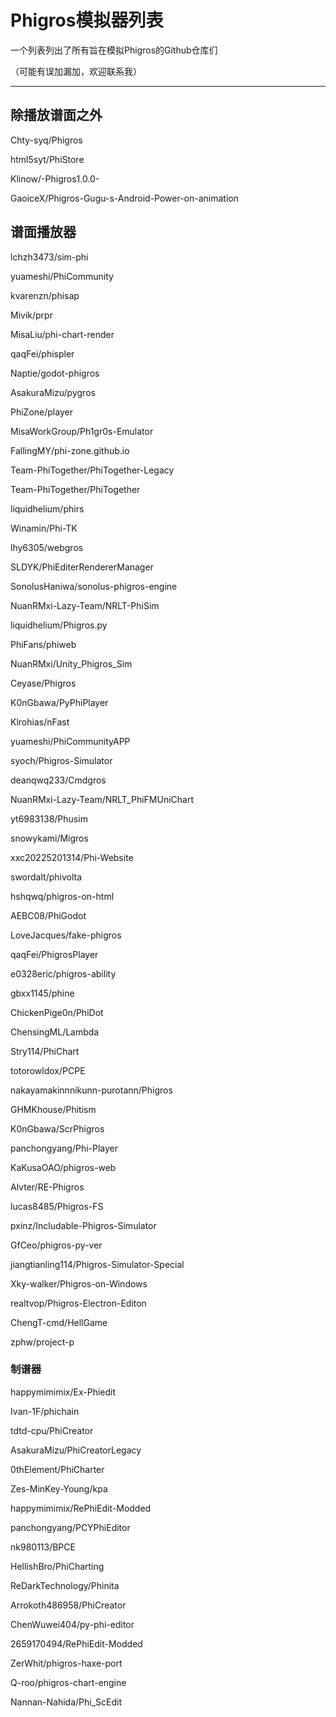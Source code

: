 # Phigros模拟器列表

一个列表列出了所有旨在模拟Phigros的Github仓库们

（可能有误加漏加，欢迎联系我）

----------------------------------------


## 除播放谱面之外

Chty-syq/Phigros

html5syt/PhiStore

Klinow/-Phigros1.0.0-

GaoiceX/Phigros-Gugu-s-Android-Power-on-animation



## 谱面播放器

lchzh3473/sim-phi

yuameshi/PhiCommunity

kvarenzn/phisap

Mivik/prpr

MisaLiu/phi-chart-render

qaqFei/phispler

Naptie/godot-phigros

AsakuraMizu/pygros

PhiZone/player

MisaWorkGroup/Ph1gr0s-Emulator

FallingMY/phi-zone.github.io

Team-PhiTogether/PhiTogether-Legacy

Team-PhiTogether/PhiTogether

liquidhelium/phirs

Winamin/Phi-TK

lhy6305/webgros

SLDYK/PhiEditerRendererManager

SonolusHaniwa/sonolus-phigros-engine

NuanRMxi-Lazy-Team/NRLT-PhiSim

liquidhelium/Phigros.py

PhiFans/phiweb

NuanRMxi/Unity_Phigros_Sim

Ceyase/Phigros

K0nGbawa/PyPhiPlayer

Klrohias/nFast

yuameshi/PhiCommunityAPP

syoch/Phigros-Simulator

deanqwq233/Cmdgros

NuanRMxi-Lazy-Team/NRLT_PhiFMUniChart

yt6983138/Phusim

snowykami/Migros

xxc20225201314/Phi-Website

swordalt/phivolta

hshqwq/phigros-on-html

AEBC08/PhiGodot

LoveJacques/fake-phigros

qaqFei/PhigrosPlayer

e0328eric/phigros-ability

gbxx1145/phine

ChickenPige0n/PhiDot

ChensingML/Lambda

Stry114/PhiChart

totorowldox/PCPE

nakayamakinnnikunn-purotann/Phigros

GHMKhouse/Phitism

K0nGbawa/ScrPhigros

panchongyang/Phi-Player

KaKusaOAO/phigros-web

Alvter/RE-Phigros

lucas8485/Phigros-FS

pxinz/Includable-Phigros-Simulator

GfCeo/phigros-py-ver

jiangtianling114/Phigros-Simulator-Special

Xky-walker/Phigros-on-Windows

realtvop/Phigros-Electron-Editon

ChengT-cmd/HellGame

zphw/project-p



### 制谱器

happymimimix/Ex-Phiedit

Ivan-1F/phichain

tdtd-cpu/PhiCreator

AsakuraMizu/PhiCreatorLegacy

0thElement/PhiCharter

Zes-MinKey-Young/kpa

happymimimix/RePhiEdit-Modded

panchongyang/PCYPhiEditor

nk980113/BPCE

HellishBro/PhiCharting

ReDarkTechnology/Phinita

Arrokoth486958/PhiCreator

ChenWuwei404/py-phi-editor

2659170494/RePhiEdit-Modded

ZerWhit/phigros-haxe-port

Q-roo/phigros-chart-engine

Nannan-Nahida/Phi_ScEdit